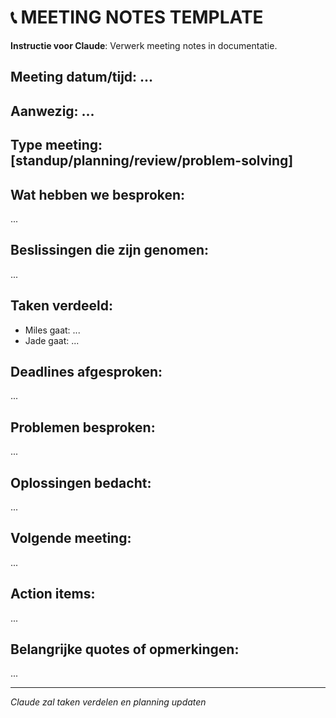 # 📞 MEETING NOTES TEMPLATE

**Instructie voor Claude**: Verwerk meeting notes in documentatie.

## Meeting datum/tijd: ...
## Aanwezig: ...
## Type meeting: [standup/planning/review/problem-solving]

## Wat hebben we besproken:
...

## Beslissingen die zijn genomen:
...

## Taken verdeeld:
- Miles gaat: ...
- Jade gaat: ...

## Deadlines afgesproken:
...

## Problemen besproken:
...

## Oplossingen bedacht:
...

## Volgende meeting:
...

## Action items:
...

## Belangrijke quotes of opmerkingen:
...

---
*Claude zal taken verdelen en planning updaten*